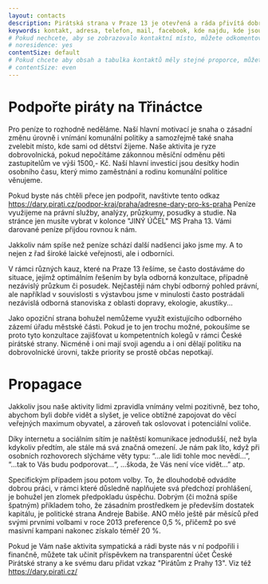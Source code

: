 ```yaml
---
layout: contacts
description: Pirátská strana v Praze 13 je otevřená a ráda přivítá dobrovolníky a odpoví na dotazy kritiků.
keywords: kontakt, adresa, telefon, mail, facebook, kde najdu, kde jsou
# Pokud nechcete, aby se zobrazovalo kontaktní místo, můžete odkomentovat následující řádek:
# noresidence: yes
contentSize: default
# Pokud chcete aby obsah a tabulka kontaktů měly stejné proporce, můžete použít:
# contentSize: even
---
```


<div class="o-section-header o-section-header--indented">
  <h1 class="t-h2-alt"> Podpořte piráty na Třináctce </h1>
</div>

Pro peníze to rozhodně neděláme. Naší hlavní motivací je snaha o zásadní změnu úrovně i vnímání komunální politiky a samozřejmě také snaha zvelebit místo, kde sami od dětství žijeme. Naše aktivita je ryze dobrovolnická, pokud nepočítáme zákonnou měsíční odměnu pěti zastupitelům ve výši 1500,- Kč. Naší hlavní investicí jsou desítky hodin osobního času, který mimo zaměstnání a rodinu komunální politice věnujeme.

Pokud byste nás chtěli přece jen podpořit, navštivte tento odkaz https://dary.pirati.cz/podpor-kraj/praha/adresne-dary-pro-ks-praha
Peníze využijeme na právní služby, analýzy, průzkumy, posudky a studie. Na stránce jen musíte vybrat v kolonce "JINÝ ÚČEL" MS Praha 13. Vámi darované peníze přijdou rovnou k nám. 

Jakkoliv nám spíše než peníze schází další nadšenci jako jsme my. A to nejen z řad široké laické veřejnosti, ale i odborníci.

V rámci různých kauz, které na Praze 13 řešíme, se často dostáváme do situace, jejímž optimálním řešením by byla odborná konzultace, případně nezávislý průzkum či posudek. Nejčastěji nám chybí odborný pohled právní, ale například v souvislosti s výstavbou jsme v minulosti často postrádali nezávislá odborná stanoviska z oblasti dopravy, ekologie, akustiky...

Jako opoziční strana bohužel nemůžeme využít existujícího odborného zázemí úřadu městské části. Pokud je to jen trochu možné, pokoušíme se proto tyto konzultace zajišťovat u kompetentních kolegů v rámci České pirátské strany. Nicméně i oni mají svoji agendu a i oni dělají politiku na dobrovolnické úrovni, takže priority se prostě občas nepotkají.


<div class="o-section-header o-section-header--indented">
  <h1 class="t-h2-alt"> Propagace </h1>
</div>



Jakkoliv jsou naše aktivity lidmi zpravidla vnímány velmi pozitivně, bez toho, abychom byli dobře vidět a slyšet, je velice obtížné zapojovat do věcí veřejných maximum obyvatel, a zároveň tak oslovovat i potenciální voliče.

Díky internetu a sociálním sítím je naštěstí komunikace jednodušší, než byla kdykoliv předtím, ale stále má svá značná omezení. Je nám pak líto, když při osobních rozhovorech slýcháme věty typu: “...ale lidi tohle moc nevědí...”, “...tak to Vás budu podporovat...“, ...škoda, že Vás není více vidět...” atp.

Specifickým případem jsou potom volby. To, že dlouhodobě odvádíte dobrou práci, v rámci které důsledně naplňujete svá předchozí prohlášení, je bohužel jen zlomek předpokladu úspěchu. Dobrým (či možná spíše špatným) příkladem toho, že zásadním prostředkem je především dostatek kapitálu, je politické strana Andreje Babiše. ANO mělo ještě pár měsíců před svými prvními volbami v roce 2013 preference 0,5 %, přičemž po své masivní kampani nakonec získalo téměř 20 %.

Pokud je Vám naše aktivita sympatická a rádi byste nás v ní podpořili i finančně, můžete tak učinit příspěvkem na transparentní účet České Pirátské strany a ke svému daru přidat vzkaz "Pirátům z Prahy 13". Viz též <a href="https://dary.pirati.cz/" target="_blank">https://dary.pirati.cz/</a>
